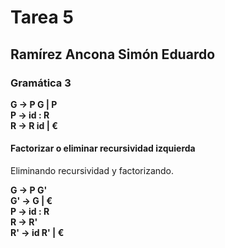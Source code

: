 # Tarea 5

## Ramírez Ancona Simón Eduardo

### __Gramática 3__

__G → P G | P__  
__P → id : R__  
__R → R id | €__  
  
#### Factorizar o eliminar recursividad izquierda

Eliminando recursividad y factorizando.

__G → P G'__  
__G' → G | €__  
__P → id : R__  
__R → R'__  
__R' → id R' | €__
